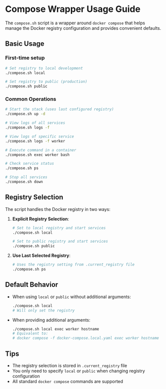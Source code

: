 # Compose Wrapper Usage Guide

The `compose.sh` script is a wrapper around `docker compose` that helps manage the Docker registry configuration and provides convenient defaults.

## Basic Usage

### First-time setup
```bash
# Set registry to local development
./compose.sh local

# Set registry to public (production)
./compose.sh public
```

### Common Operations
```bash
# Start the stack (uses last configured registry)
./compose.sh up -d

# View logs of all services
./compose.sh logs -f

# View logs of specific service
./compose.sh logs -f worker

# Execute command in a container
./compose.sh exec worker bash

# Check service status
./compose.sh ps

# Stop all services
./compose.sh down
```

## Registry Selection

The script handles the Docker registry in two ways:

1. **Explicit Registry Selection**:
   ```bash
   # Set to local registry and start services
   ./compose.sh local
   
   # Set to public registry and start services
   ./compose.sh public
   ```

2. **Use Last Selected Registry**:
   ```bash
   # Uses the registry setting from .current_registry file
   ./compose.sh ps
   ```

## Default Behavior

- When using `local` or `public` without additional arguments:
  ```bash
  ./compose.sh local
  # Will only set the registry
  ```

- When providing additional arguments:
  ```bash
  ./compose.sh local exec worker hostname
  # Equivalent to:
  # docker compose -f docker-compose.local.yaml exec worker hostname
  ```

## Tips

- The registry selection is stored in `.current_registry` file
- You only need to specify `local` or `public` when changing registry configuration
- All standard `docker compose` commands are supported